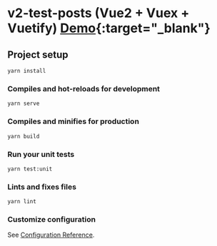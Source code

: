 # v2-test-posts (Vue2 + Vuex + Vuetify) [Demo](https://v2-test-posts.vercel.app/){:target="_blank"}

## Project setup

```
yarn install
```

### Compiles and hot-reloads for development

```
yarn serve
```

### Compiles and minifies for production

```
yarn build
```

### Run your unit tests

```
yarn test:unit
```

### Lints and fixes files

```
yarn lint
```

### Customize configuration

See [Configuration Reference](https://cli.vuejs.org/config/).
